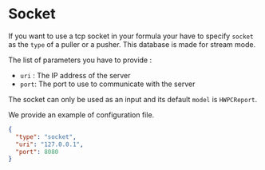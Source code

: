 # Socket

If you want to use a tcp socket in your formula your have to specify
`socket` as the `type` of a puller or a pusher.
This database is made for stream mode.

The list of parameters you have to provide :

- `uri` : The IP address of the server
- `port`: The port to use to communicate with the server

The socket can only be used as an input and its default `model` is `HWPCReport`.

We provide an example of configuration file.

```json
{
  "type": "socket",
  "uri": "127.0.0.1",
  "port": 8080
}
```
